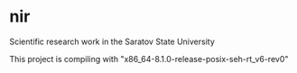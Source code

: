 # nir
Scientific research work in the Saratov State University

This project is compiling with "x86_64-8.1.0-release-posix-seh-rt_v6-rev0"
